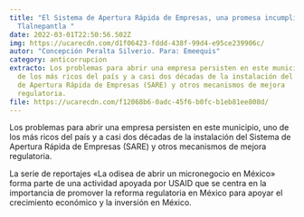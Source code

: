 ```yaml
---
title: "El Sistema de Apertura Rápida de Empresas, una promesa incumplida en
  Tlalnepantla "
date: 2022-03-01T22:50:56.502Z
img: https://ucarecdn.com/d1f06423-fddd-438f-99d4-e95ce239906c/
autor: "Concepción Peralta Silverio. Para: Emeequis"
category: anticorrupcion
extracto: Los problemas para abrir una empresa persisten en este municipio, uno
  de los más ricos del país y a casi dos décadas de la instalación del Sistema
  de Apertura Rápida de Empresas (SARE) y otros mecanismos de mejora
  regulatoria.
file: https://ucarecdn.com/f12068b6-0adc-45f6-b0fc-b1eb81ee808d/
---
```

Los problemas para abrir una empresa persisten en este municipio, uno de los más ricos del país y a casi dos décadas de la instalación del Sistema de Apertura Rápida de Empresas (SARE) y otros mecanismos de mejora regulatoria.

La serie de reportajes «La odisea de abrir un micronegocio en México» forma parte de una actividad apoyada por USAID que se centra en la importancia de promover la reforma regulatoria en México para apoyar el crecimiento económico y la inversión en México.